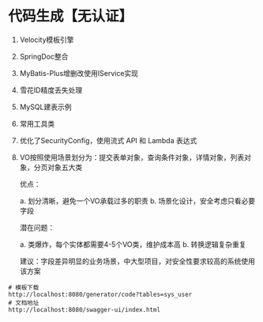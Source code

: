 # 代码生成【无认证】

1. Velocity模板引擎

2. SpringDoc整合

3. MyBatis-Plus增删改使用IService实现

4. 雪花ID精度丢失处理

5. MySQL建表示例

6. 常用工具类

7. 优化了SecurityConfig，使用流式 API 和 Lambda 表达式

8. VO按照使用场景划分为：提交表单对象，查询条件对象，详情对象，列表对象，分页对象五大类

   优点：

   a. 划分清晰，避免一个VO承载过多的职责
   b. 场景化设计，安全考虑只看必要字段

   潜在问题：

   a. 类爆炸，每个实体都需要4-5个VO类，维护成本高
   b. 转换逻辑复杂重复

   建议：字段差异明显的业务场景，中大型项目，对安全性要求较高的系统使用该方案
```
# 模板下载
http://localhost:8080/generator/code?tables=sys_user
# 文档地址
http://localhost:8080/swagger-ui/index.html
```

